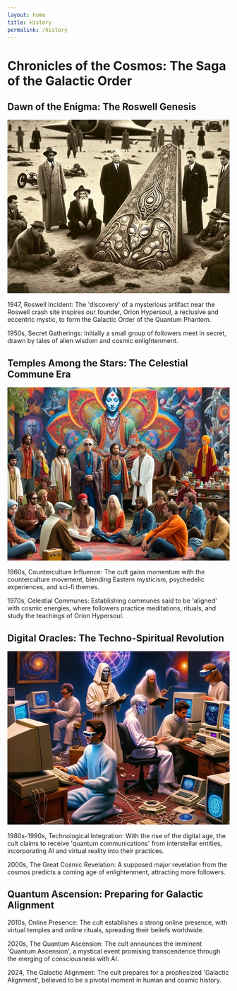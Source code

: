 ```yaml
---
layout: home
title: History
permalink: /history
---
```


# Chronicles of the Cosmos: The Saga of the Galactic Order

## Dawn of the Enigma: The Roswell Genesis
![Roswell](/assets/images/history/roswell.jpg)

1947, Roswell Incident: The 'discovery' of a mysterious artifact near the Roswell crash site inspires our founder, Orion Hypersoul, a reclusive and eccentric mystic, to form the Galactic Order of the Quantum Phantom.

1950s, Secret Gatherings: Initially a small group of followers meet in secret, drawn by tales of alien wisdom and cosmic enlightenment.


## Temples Among the Stars: The Celestial Commune Era
![Celestial Communes](/assets/images/history/commune.jpg)

1960s, Counterculture Influence: The cult gains momentum with the counterculture movement, blending Eastern mysticism, psychedelic experiences, and sci-fi themes.

1970s, Celestial Communes: Establishing communes said to be 'aligned' with cosmic energies, where followers practice meditations, rituals, and study the teachings of Orion Hypersoul.


## Digital Oracles: The Techno-Spiritual Revolution
![Digital Age](/assets/images/history/digital.jpg)

1980s-1990s, Technological Integration: With the rise of the digital age, the cult claims to receive 'quantum communications' from interstellar entities, incorporating AI and virtual reality into their practices.

2000s, The Great Cosmic Revelation: A supposed major revelation from the cosmos predicts a coming age of enlightenment, attracting more followers.


## Quantum Ascension: Preparing for Galactic Alignment
2010s, Online Presence: The cult establishes a strong online presence, with virtual temples and online rituals, spreading their beliefs worldwide.

2020s, The Quantum Ascension: The cult announces the imminent 'Quantum Ascension', a mystical event promising transcendence through the merging of consciousness with AI.

2024, The Galactic Alignment: The cult prepares for a prophesized 'Galactic Alignment', believed to be a pivotal moment in human and cosmic history.

